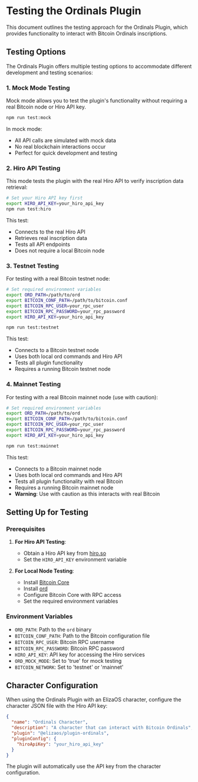 # Testing the Ordinals Plugin

This document outlines the testing approach for the Ordinals Plugin, which provides functionality to interact with Bitcoin Ordinals inscriptions.

## Testing Options

The Ordinals Plugin offers multiple testing options to accommodate different development and testing scenarios:

### 1. Mock Mode Testing

Mock mode allows you to test the plugin's functionality without requiring a real Bitcoin node or Hiro API key.

```bash
npm run test:mock
```

In mock mode:

- All API calls are simulated with mock data
- No real blockchain interactions occur
- Perfect for quick development and testing

### 2. Hiro API Testing

This mode tests the plugin with the real Hiro API to verify inscription data retrieval:

```bash
# Set your Hiro API key first
export HIRO_API_KEY=your_hiro_api_key
npm run test:hiro
```

This test:

- Connects to the real Hiro API
- Retrieves real inscription data
- Tests all API endpoints
- Does not require a local Bitcoin node

### 3. Testnet Testing

For testing with a real Bitcoin testnet node:

```bash
# Set required environment variables
export ORD_PATH=/path/to/ord
export BITCOIN_CONF_PATH=/path/to/bitcoin.conf
export BITCOIN_RPC_USER=your_rpc_user
export BITCOIN_RPC_PASSWORD=your_rpc_password
export HIRO_API_KEY=your_hiro_api_key

npm run test:testnet
```

This test:

- Connects to a Bitcoin testnet node
- Uses both local ord commands and Hiro API
- Tests all plugin functionality
- Requires a running Bitcoin testnet node

### 4. Mainnet Testing

For testing with a real Bitcoin mainnet node (use with caution):

```bash
# Set required environment variables
export ORD_PATH=/path/to/ord
export BITCOIN_CONF_PATH=/path/to/bitcoin.conf
export BITCOIN_RPC_USER=your_rpc_user
export BITCOIN_RPC_PASSWORD=your_rpc_password
export HIRO_API_KEY=your_hiro_api_key

npm run test:mainnet
```

This test:

- Connects to a Bitcoin mainnet node
- Uses both local ord commands and Hiro API
- Tests all plugin functionality with real Bitcoin
- Requires a running Bitcoin mainnet node
- **Warning**: Use with caution as this interacts with real Bitcoin

## Setting Up for Testing

### Prerequisites

1. **For Hiro API Testing**:

   - Obtain a Hiro API key from [hiro.so](https://hiro.so)
   - Set the `HIRO_API_KEY` environment variable

2. **For Local Node Testing**:

   - Install [Bitcoin Core](https://bitcoin.org/en/download)
   - Install [ord](https://github.com/ordinals/ord)
   - Configure Bitcoin Core with RPC access
   - Set the required environment variables

### Environment Variables

- `ORD_PATH`: Path to the `ord` binary
- `BITCOIN_CONF_PATH`: Path to the Bitcoin configuration file
- `BITCOIN_RPC_USER`: Bitcoin RPC username
- `BITCOIN_RPC_PASSWORD`: Bitcoin RPC password
- `HIRO_API_KEY`: API key for accessing the Hiro services
- `ORD_MOCK_MODE`: Set to 'true' for mock testing
- `BITCOIN_NETWORK`: Set to 'testnet' or 'mainnet'

## Character Configuration

When using the Ordinals Plugin with an ElizaOS character, configure the character JSON file with the Hiro API key:

```json
{
  "name": "Ordinals Character",
  "description": "A character that can interact with Bitcoin Ordinals",
  "plugin": "@elizaos/plugin-ordinals",
  "pluginConfig": {
    "hiroApiKey": "your_hiro_api_key"
  }
}
```

The plugin will automatically use the API key from the character configuration.
